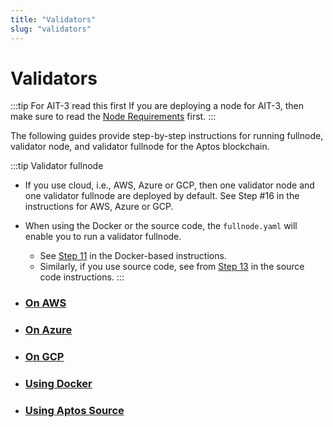 ```yaml
---
title: "Validators"
slug: "validators"
---
```


# Validators

:::tip For AIT-3 read this first
If you are deploying a node for AIT-3, then make sure to read the [Node Requirements](/nodes/ait/node-requirements) first.
:::

The following guides provide step-by-step instructions for running fullnode, validator node, and validator fullnode for the Aptos blockchain. 

:::tip Validator fullnode
- If you use cloud, i.e., AWS, Azure or GCP, then one validator node and one validator fullnode are deployed by default. See Step #16 in the instructions for AWS, Azure or GCP. 
- When using the Docker or the source code, the `fullnode.yaml` will enable you to run a validator fullnode. 
  - See [Step 11](/nodes/validator-node/run-validator-node-using-docker#docker-vfn) in the Docker-based instructions. 
  - Similarly, if you use source code, see from [Step 13](/nodes/validator-node/run-validator-node-using-source#source-code-vfn) in the source code instructions. 
:::

- ### [On AWS](using-aws.md)
- ### [On Azure](using-azure.md)
- ### [On GCP](using-gcp.md)
- ### [Using Docker](using-docker.md)
- ### [Using Aptos Source](using-source-code.md)